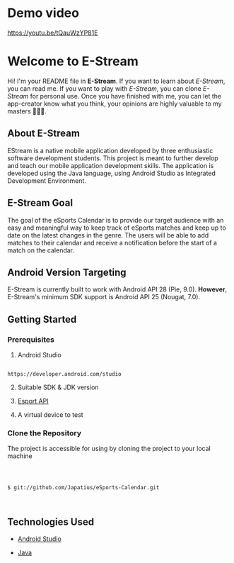 # Demo video
https://youtu.be/tQauWzYP81E
  

# Welcome to E-Stream

  

  

Hi! I'm your README file in **E-Stream**. If you want to learn about *E-Stream*, you can read me. If you want to play with *E-Stream*, you can clone *E-Stream* for personal use. Once you have finished with me, you can let the app-creator know what you think, your opinions are highly valuable to my masters 🤗🤗🤗.

  

  

## About E-Stream

  

  

EStream is a native mobile application developed by three enthusiastic software development students. This project is meant to further develop and teach our mobile application development skills. The application is developed using the Java language, using Android Studio as Integrated Development Environment.

  

  

## E-Stream Goal

  

  

The goal of the eSports Calendar is to provide our target audience with an easy and meaningful way to keep track of eSports matches and keep up to date on the latest changes in the genre. The users will be able to add matches to their calendar and receive a notification before the start of a match on the calendar.

  

## Android Version Targeting

  

E-Stream is currently built to work with Android API 28 (Pie, 9.0). **However**, E-Stream's minimum SDK support is Android API 25 (Nougat, 7.0).

  

## Getting Started

  

### Prerequisites

  

1. Android Studio

  

```

https://developer.android.com/studio

```

  

2. Suitable SDK & JDK version

  

3.  <a  href="[https://pandascore.co/](https://pandascore.co/)"> Esport API</a>

4. A virtual device to test

  
  

### Clone the Repository

  

The project is accessible for using by cloning the project to your local machine

  

```

  

$ git://github.com/Japatius/eSports-Calendar.git

  

```


  

## Technologies Used

  



*  <a  href="https://developer.android.com/studio">Android Studio</a>

  

*  <a  href="https://www.java.com/en/">Java</a>
